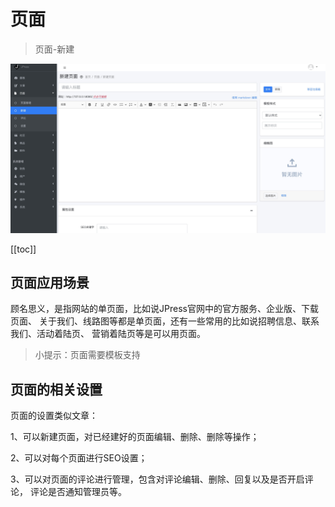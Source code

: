 # 页面

> 页面-新建

![](./admin-doc/page.jpg)

[[toc]]

## 页面应用场景

顾名思义，是指网站的单页面，比如说JPress官网中的官方服务、企业版、下载页面、
关于我们、线路图等都是单页面，还有一些常用的比如说招聘信息、联系我们、活动着陆页、
营销着陆页等是可以用页面。

> 小提示：页面需要模板支持


## 页面的相关设置

页面的设置类似文章：

1、可以新建页面，对已经建好的页面编辑、删除、删除等操作；

2、可以对每个页面进行SEO设置；

3、可以对页面的评论进行管理，包含对评论编辑、删除、回复以及是否开启评论，
评论是否通知管理员等。